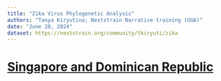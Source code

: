 ```yaml
---
title: "Zika Virus Phylogenetic Analysis"
authors: "Tanya Kiryutina; Nextstrain Narrative training (UGA)"
date: "June 20, 2024"
dataset: https://nextstrain.org/community/tkiryuti/zika
---
```


# [Singapore and Dominican Republic](https://nextstrain.org/community/tkiryuti/zika?f_country=Singapore,Dominican%20Republic)


